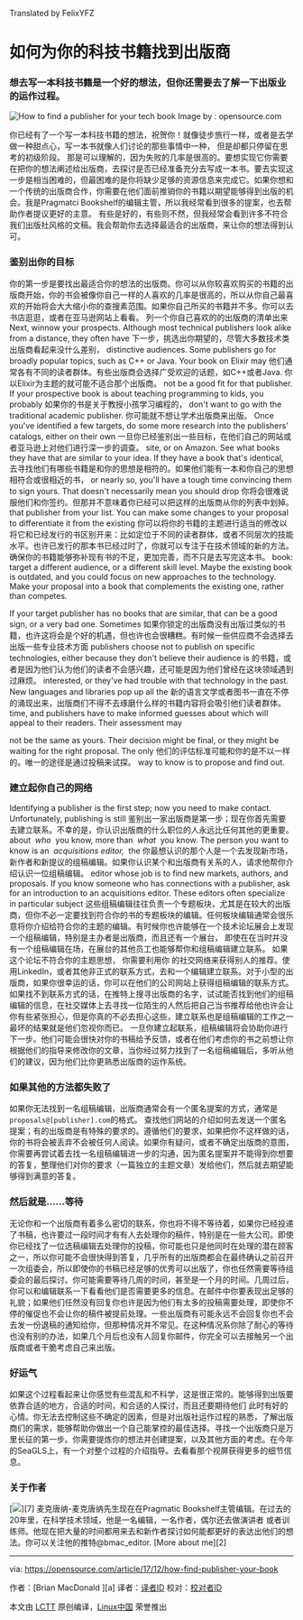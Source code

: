 Translated by FelixYFZ

如何为你的科技书籍找到出版商
============================================================

### 想去写一本科技书籍是一个好的想法，但你还需要去了解一下出版业的运作过程。

![How to find a publisher for your tech book](https://opensource.com/sites/default/files/styles/image-full-size/public/lead-images/EDUCATION_colorbooks.png?itok=vNhsYYyC "How to find a publisher for your tech book")
Image by : opensource.com
 
你已经有了一个写一本科技书籍的想法，祝贺你！就像徒步旅行一样，或者是去学做一种甜点心，写一本书就像人们讨论的那些事情中一种，
但是却都只停留在思考的初级阶段。 那是可以理解的，因为失败的几率是很高的。要想实现它你需要在把你的想法阐述给出版商，去探讨是否已经准备充分去写成一本书。要去实现这一步是相当困难的，但最困难的是你将缺少足够的资源信息来完成它。如果你想和一个传统的出版商合作，你需要在他们面前推销你的书籍以期望能够得到出版的机会。我是Pragmatci Bookshelf的编辑主管，所以我经常看到很多的提案，也去帮助作者提议更好的主意。 有些是好的，有些则不然，但我经常会看到许多不符合我们出版社风格的文稿。我会帮助你去选择最适合的出版商，来让你的想法得到认可。

### 鉴别出你的目标

你的第一步是要找出最适合你的想法的出版商。你可以从你较喜欢购买的书籍的出版商开始，你的书会被像你自己一样的人喜欢的几率是很高的，所以从你自己最喜欢的开始将会大大缩小你的查搜素范围。如果你自己所买的书籍并不多。你可以去书店逛逛，或者在亚马逊网站上看看。 列一个你自己喜欢的的出版商的清单出来
Next, winnow your prospects. Although most technical publishers look alike from a distance, they often have 
下一步，挑选出你期望的，尽管大多数技术类出版商看起来没什么差别，
distinctive audiences. Some publishers go for broadly popular topics, such as C++ or Java. Your book on Elixir may 
他们通常各有不同的读者群体。有些出版商会选择广受欢迎的话题，如C++或者Java. 你以Elixir为主题的就可能不适合那个出版商。
not be a good fit for that publisher. If your prospective book is about teaching programming to kids, you probably 
如果你的书是关于教授小孩学习编程的，
don't want to go with the traditional academic publisher.
你可能就不想让学术出版商来出版。
Once you've identified a few targets, do some more research into the publishers' catalogs, either on their own 
一旦你已经鉴别出一些目标，在他们自己的网站或者亚马逊上对他们进行深一步的调查。
site, or on Amazon. See what books they have that are similar to your idea. If they have a book that's identical, 
 去寻找他们有哪些书籍是和你的思想是相符的。如果他们能有一本和你自己的思想相符合或很相近的书，
or nearly so, you'll have a tough time convincing them to sign yours. That doesn't necessarily mean you should drop 
你将会很难说服他们和你签约。但那并不意味着你已经可以把这样的出版商从你的列表中划掉。
that publisher from your list. You can make some changes to your proposal to differentiate it from the existing 
你可以将你的书籍的主题进行适当的修改以将它和已经发行的书区别开来：比如定位于不同的读者群体，或者不同层次的技能水平。也许已发行的那本书已经过时了，你就可以专注于在技术领域的新的方法。确保你的书籍能够弥补现有书的不足，更加完善，而不只是去写完这本书。
book: target a different audience, or a different skill level. Maybe the existing book is outdated, and you could focus on new approaches to the technology. Make your proposal into a book that complements the existing one, rather than competes.

If your target publisher has no books that are similar, that can be a good sign, or a very bad one. Sometimes 
如果你锁定的出版商没有出版过类似的书籍，也许这将会是个好的机遇，但也许也会很糟糕。有时候一些供应商不会选择去出版一些专业技术方面
publishers choose not to publish on specific technologies, either because they don't believe their audience is 
的书籍，或者是因为他们认为他们的读者不会感兴趣，还可能是因为他们曾经在这块领域遇到过麻烦。
interested, or they've had trouble with that technology in the past. New languages and libraries pop up all the 
新的语言文学或者图书一直在不停的涌现出来，出版商们不得不去琢磨什么样的书籍内容将会吸引他们读者群体。
time, and publishers have to make informed guesses about which will appeal to their readers. Their assessment may 

not be the same as yours. Their decision might be final, or they might be waiting for the right proposal. The only 
他们的评估标准可能和你的是不以一样的。唯一的途径是通过投稿来试探。
way to know is to propose and find out.

### 建立起你自己的网络

Identifying a publisher is the first step; now you need to make contact. Unfortunately, publishing is still 
鉴别出一家出版商是第一步；现在你首先需要去建立联系。不幸的是，你认识出版商的什么职位的人永远比任何其他的更重要。
about  _who_  you know, more than  _what_  you know. The person you want to know is an  _acquisitions editor,_  the 
你最想认识的那个人是一个去发现新市场，新作者和新提议的组稿编辑。如果你认识某个和出版商有关系的人，请求他帮你介绍认识一位组稿编辑。
editor whose job is to find new markets, authors, and proposals. If you know someone who has connections with a publisher, ask for an introduction to an acquisitions editor. These editors often specialize in particular subject 
这些组稿编辑往往负责一个专题板块，尤其是在较大的出版商，但你不必一定要找到符合你的书的专题板块的编辑。任何板块编辑通常会很乐意将你介绍给符合你的主题的编辑。有时候你也许能够在一个技术论坛展会上发现一个组稿编辑，特别是主办者是出版商，而且还有一个展台，
即使在在当时并没有一个组稿编辑在场，在展台的其他员工也能够帮你和组稿编辑建立联系。 如果这个论坛不符合你的主题思想， 你需要利用你
的社交网络来获得别人的推荐。使用LinkedIn，或者其他非正式的联系方式，去和一个编辑建立联系。对于小型的出版商，如果你很幸运的话，你可以在他们的公司网站上获得组稿编辑的联系方式。如果找不到联系方式的话，在推特上搜寻出版商的名字，试试能否找到他们的组稿编辑的信息，在社交媒体上去寻找一位陌生的人然后把自己当书推荐给他也许会让你有些紧张担心，但是你真的不必去担心这些，建立联系也是组稿编辑的工作之一
最坏的结果就是他们忽视你而已。 
一旦你建立起联系，组稿编辑将会协助你进行下一步。他们可能会很快对你的书稿给予反馈，或者在他们考虑你的书之前想让你根据他们的指导来修改你的文章，当你经过努力找到了一名组稿编辑后，多听从他们的建议，因为他们比你更熟悉出版商的运作系统。

### 如果其他的方法都失败了
如果你无法找到一名组稿编辑，出版商通常会有一个匿名提案的方式，通常是`proposals@[publisher].com`的格式。 查找他们网站的介绍如何去发送一个匿名提案；有的出版商是有特殊的要求的。遵循他们的要求，如果把你不这样做的话，你的书将会被丢弃不会被任何人阅读。如果你有疑问，或者不确定出版商的意图，你需要再尝试着去找一名组稿编辑进一步的沟通，因为匿名提案并不能得到你想要的答复，整理他们对你的要求（一篇独立的主题文章）发给他们，然后就去期望能够得到满意的答复。
 
### 然后就是......等待
无论你和一个出版商有着多么密切的联系，你也将不得不等待着，如果你已经投递了书稿，也许要过一段时间才有有人去处理你的稿件，特别是在一些大公司。即使你已经找了一位选稿编辑去处理你的投稿，你可能也只是他同时在处理的潜在顾客之一，所以你可能不会很快得到答复，几乎所有的出版商都会在最终确认之前召开一次组委会，所以即使你的书稿已经足够的优秀可以出版了，你也任然需要等待组委会的最后探讨。你可能需要等待几周的时间，甚至是一个月的时间。几周过后，你可以和编辑联系一下看看他们是否需要更多的信息。在邮件中你要表现出足够的礼貌；如果他们任然没有回复你也许是因为他们有太多的投稿需要处理，即使你不停的催促也不会让你的稿件被提前处理。一些出版商有可能永远不会回复你也不会去发一份退稿的通知给你，但那种情况并不常见。在这种情况系你除了耐心的等待也没有别的办法，如果几个月后也没有人回复你邮件，你完全可以去接触另一个出版商或者干脆考虑自己来出版。

### 好运气
如果这个过程看起来让你感觉有些混乱和不科学，这是很正常的。能够得到出版要依靠合适的地方，合适的时间，和合适的人探讨，而且还要期待他们
此时有好的心情。你无法去控制这些不确定的因素，但是对出版社运作过程的熟悉，了解出版商们的需求，能够帮助你做出一个自己能掌控的最佳选择。寻找一个出版商只是万里长征的第一步。你需要提炼你的想法并创建提案，以及其他方面的考虑。在今年的SeaGLS上，有一个对整个过程的介绍指导。去看看那个视屏获得更多的细节信息。

### 关于作者
 [![](https://opensource.com/sites/default/files/styles/profile_pictures/public/pictures/portrait.jpg?itok=b77dlNC4)][7] 
麦克唐纳-麦克唐纳先生现在在Pragmatic Bookshelf主管编辑。在过去的20年里，在科学技术领域，他是一名编辑，一名作者，偶尔还去做演讲者
或者训练师。他现在把大量的时间都用来去和新作者探讨如何能都更好的表达出他们的想法。你可以关注他的推特@bmac_editor.
[More about me][2]

--------------------------------------------------------------------------------

via: https://opensource.com/article/17/12/how-find-publisher-your-book

作者：[Brian MacDonald ][a]
译者：[译者ID](https://github.com/译者ID)
校对：[校对者ID](https://github.com/校对者ID)

本文由 [LCTT](https://github.com/LCTT/TranslateProject) 原创编译，[Linux中国](https://linux.cn/) 荣誉推出
